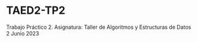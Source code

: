# TAED2-TP2
Trabajo Práctico 2.
Asignatura: Taller de Algoritmos y Estructuras de Datos 2
Junio 2023
